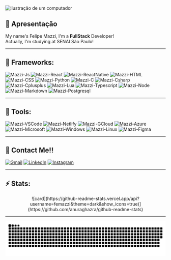 <img src="https://raw.githubusercontent.com/MicaelliMedeiros/micaellimedeiros/master/image/computer-illustration.png" alt="ilustração de um computador" min-width="400px" max-width="400px" width="400px" align="center">

## 🌟 Apresentação

My name's Felipe Mazzi, I'm a **FullStack** Developer! <br>
Actually, I'm studying at SENAI São Paulo!

---

## 🦄 Frameworks:
![Mazzi-Js](https://img.shields.io/badge/JavaScript-323330?style=for-the-badge&logo=javascript&logoColor=F7DF1E)
![Mazzi-React](https://img.shields.io/badge/React-20232A?style=for-the-badge&logo=react&logoColor=61DAFB)
![Mazzi-ReactNative](https://img.shields.io/badge/React_Native-20232A?style=for-the-badge&logo=react&logoColor=61DAFB)
![Mazzi-HTML](https://img.shields.io/badge/HTML5-E34F26?style=for-the-badge&logo=html5&logoColor=white)
![Mazzi-CSS](https://img.shields.io/badge/CSS3-1572B6?style=for-the-badge&logo=css3&logoColor=white)
![Mazzi-Python](https://img.shields.io/badge/Python-14354C?style=for-the-badge&logo=python&logoColor=white)
![Mazzi-C](https://img.shields.io/badge/C-00599C?style=for-the-badge&logo=c&logoColor=white)
![Mazzi-Csharp](https://img.shields.io/badge/C%23-239120?style=for-the-badge&logo=c-sharp&logoColor=white)
![Mazzi-Cplusplus](https://img.shields.io/badge/C%2B%2B-00599C?style=for-the-badge&logo=c%2B%2B&logoColor=white)
![Mazzi-Lua](https://img.shields.io/badge/Lua-2C2D72?style=for-the-badge&logo=lua&logoColor=white)
![Mazzi-Typescript](https://img.shields.io/badge/TypeScript-007ACC?style=for-the-badge&logo=typescript&logoColor=white)
![Mazzi-Node](https://img.shields.io/badge/Node.js-43853D?style=for-the-badge&logo=node.js&logoColor=white)
![Mazzi-Markdown](https://img.shields.io/badge/Markdown-000000?style=for-the-badge&logo=markdown&logoColor=white)
![Mazzi-Postgresql](https://img.shields.io/badge/PostgreSQL-316192?style=for-the-badge&logo=postgresql&logoColor=white)

---

## 💼 Tools:
![Mazzi-VSCode](https://img.shields.io/badge/VS_Code-007ACC?logo=visual-studio-code&logoColor=white&style=for-the-badge)
![Mazzi-Netlify](https://img.shields.io/badge/Netlify-00C7B7?style=for-the-badge&logo=netlify&logoColor=white)
![Mazzi-GCloud](https://img.shields.io/badge/Google_Cloud-4285F4?style=for-the-badge&logo=google-cloud&logoColor=white)
![Mazzi-Azure](https://img.shields.io/badge/Microsoft_Azure-0089D6?style=for-the-badge&logo=microsoft-azure&logoColor=white)
![Mazzi-Microsoft](https://img.shields.io/badge/Microsoft-666666?style=for-the-badge&logo=microsoft&logoColor=white)
![Mazzi-Windows](https://img.shields.io/badge/Windows-017AD7?style=for-the-badge&logo=windows&logoColor=white)
![Mazzi-Linux](https://img.shields.io/badge/Linux-E34F26?style=for-the-badge&logo=linux&logoColor=black)
![Mazzi-Figma](https://img.shields.io/badge/Figma-F24E1E?style=for-the-badge&logo=figma&logoColor=white)

---

## 💌 Contact Me!!

[![Gmail](https://img.shields.io/badge/-Gmail-%23333?style=for-the-badge&logo=gmail&logoColor=white)](mailto:felipe.mazzi@hotmail.com)
[![LinkedIn](https://img.shields.io/badge/-LinkedIn-%230077B5?style=for-the-badge&logo=linkedin&logoColor=white)](https://www.linkedin.com/in/felipe-mazzi-54b250305)
[![Instagram](https://img.shields.io/badge/-Instagram-%23E4405F?style=for-the-badge&logo=instagram&logoColor=white)](https://instagram.com/fmazzii_)

---

## ⚡ Stats:

<div align="center">
  ![card](https://github-readme-stats.vercel.app/api?username=femazzi&theme=dark&show_icons=true)](https://github.com/anuraghazra/github-readme-stats)
</div>

---

![Snake-Gif](https://github.com/femazzi/femazzi/blob/output/github-snake-dark.svg)
